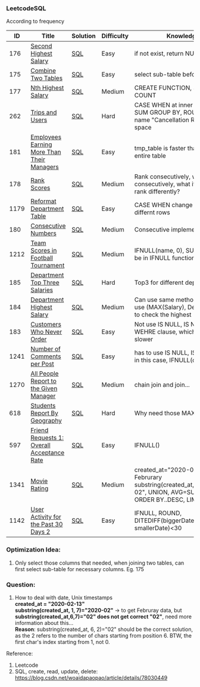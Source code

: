 ### LeetcodeSQL

According to frequency

| ID   | Title                                                        | Solution                                                     | Difficulty | Knowledge   |
| ---- | ------------------------------------------------------------ | ------------------------------------------------------------ | ---------- | ---- |
| 176   | [Second Highest Salary](https://leetcode.com/problems/second-highest-salary/) | [SQL](https://github.com/GuilinXie/LeetcodeSQL/blob/master/SQL/176_Sencond_Highest_Salary.py) | Easy     |  if not exist, return NULL  |
| 175   | [Combine Two Tables](https://leetcode.com/problems/combine-two-tables/) | [SQL](https://github.com/GuilinXie/LeetcodeSQL/blob/master/SQL/175_Combine_Two_Tables.py) | Easy     |  select sub-table before join  |
| 177   | [Nth Highest Salary](https://leetcode.com/problems/nth-highest-salary/) | [SQL](https://github.com/GuilinXie/LeetcodeSQL/blob/master/SQL/177_Nth_Highest_Salary.py) | Medium     |  CREATE FUNCTION, SET, MAX COUNT  |
| 262   | [Trips and Users](https://leetcode.com/problems/trips-and-users/) | [SQL](https://github.com/GuilinXie/LeetcodeSQL/blob/master/SQL/262_Trips_and_Users.py) | Hard     |  CASE WHEN at inner loop, then SUM GROUP BY, ROUND, new name "Cancellation Rate" with a space  |
| 181   | [Employees Earning More Than Their Managers](https://leetcode.com/problems/employees-earning-more-than-their-managers/) | [SQL](https://github.com/GuilinXie/LeetcodeSQL/blob/master/SQL/181_Employees_Earning_More_Than_Their_Managers.py) | Easy     |  tmp_table is faster than using entire table  |
| 178   | [Rank Scores](https://leetcode.com/problems/rank-scores/) | [SQL](https://github.com/GuilinXie/LeetcodeSQL/blob/master/SQL/178_Rank_Scores.py) | Medium     |  Rank consecutively, what if not consecutively, what if same score rank differently?  |
| 1179  | [Reformat Department Table](https://leetcode.com/problems/reformat-department-table/) | [SQL](https://github.com/GuilinXie/LeetcodeSQL/blob/master/SQL/1179_Reformat_Department_Table.py) | Easy     |  CASE WHEN change column to differnt rows  |
| 180  | [Consecutive Numbers](https://leetcode.com/problems/consecutive-numbers/) | [SQL](https://github.com/GuilinXie/LeetcodeSQL/blob/master/SQL/180_Consecutive_Numbers.py) | Medium     |  Consecutive implement  |
| 1212  | [Team Scores in Football Tournament](https://leetcode.com/problems/team-scores-in-football-tournament/) | [SQL](https://github.com/GuilinXie/LeetcodeSQL/blob/master/SQL/1212_Team_Scores_in_Football_Tournament.py) | Medium     |  IFNULL(name, 0), SUM() can not be in IFNULL function, UNION ALL  |
| 185  | [Department Top Three Salaries](https://leetcode.com/problems/department-top-three-salaries/) | [SQL](https://github.com/GuilinXie/LeetcodeSQL/blob/master/SQL/185_Department_Top_Three_Salaries.py) | Hard     |  Top3 for different departments  |
| 184  | [Department Highest Salary](https://leetcode.com/problems/department-highest-salary/) | [SQL](https://github.com/GuilinXie/LeetcodeSQL/blob/master/SQL/184_Department_Highest_Salary.py) | Medium     |  Can use same method as 185, or use (MAX(Salary), DepartmentId) to check the highest  |
| 183  | [Customers Who Never Order](https://leetcode.com/problems/customers-who-never-order/) | [SQL](https://github.com/GuilinXie/LeetcodeSQL/blob/master/SQL/183_Customers_Who_Never_Order.py) | Easy     | Not use IS NULL, IS NOT NULL in WEHRE clause, which can be slower |
| 1241  | [Number of Comments per Post](https://leetcode.com/problems/number-of-comments-per-post/) | [SQL](https://github.com/GuilinXie/LeetcodeSQL/blob/master/SQL/1241_Number_of_Comments_per_Post.py) | Easy     | has to use IS NULL, IS NOT NULL in this case, IFNULL(cnt, 0) |
| 1270  | [All People Report to the Given Manager](https://leetcode.com/problems/all-people-report-to-the-given-manager/) | [SQL](https://github.com/GuilinXie/LeetcodeSQL/blob/master/SQL/1270_All_People_Report_to_the_Given_Manager.py) | Medium | chain join and join...  |
| 618  | [Students Report By Geography](https://leetcode.com/problems/students-report-by-geography/) | [SQL](https://github.com/GuilinXie/LeetcodeSQL/blob/master/SQL/618_Students_Report_By_Geography.py) | Hard | Why need those MAX ??  |
| 597  | [Friend Requests 1: Overall Acceptance Rate](https://leetcode.com/problems/friend-requests-i-overall-acceptance-rate/) | [SQL](https://github.com/GuilinXie/LeetcodeSQL/blob/master/SQL/597_Friend_Requests_1_Overall_Acceptance_Rate.py) | Easy | IFNULL() |
| 1341  | [Movie Rating](https://leetcode.com/problems/movie-rating/) | [SQL](https://github.com/GuilinXie/LeetcodeSQL/blob/master/SQL/1341_Movie_Rating.py) | Medium | created_at="2020-02-15" to get Februrary substring(created_at,1,7)="2020-02", UNION, AVG=SUM/COUNT, ORDER BY..DESC, LIMIT 1 |
| 1142  | [User Activity for the Past 30 Days 2](https://leetcode.com/problems/user-activity-for-the-past-30-days-ii/) | [SQL](https://github.com/GuilinXie/LeetcodeSQL/blob/master/SQL/1142_User_Activity_for_the_Past_30_Days_2.py) | Easy | IFNULL, ROUND, DITEDIFF(biggerDate, smallerDate)<30 |


### Optimization Idea:
1. Only select those columns that needed, when joining two tables, can first select sub-table for necessary columns. Eg. 175

### Question:
1. How to deal with date, Unix timestamps   
  **created_at = "2020-02-13"**   
  **substring(created_at, 1, 7)="2020-02"**  -> to get Februray data, but **substring(created_at,6,7)="02" does not get correct "02"**,      need more information about this...   
  **Reason**: substring(created_at, 6, 2)="02" should be the correct solution, as the 2 refers to the number of chars starting from position 6. BTW, the first char's index starting from 1, not 0.
  
 Reference:
 1. Leetcode
 2. SQL, create, read, update, delete:
     https://blog.csdn.net/woaidapaopao/article/details/78030449
 

